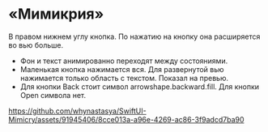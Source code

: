 # «Мимикрия»

В правом нижнем углу кнопка. По нажатию на кнопку она расширяется во вью больше.

- Фон и текст анимированно переходят между состояниями.
- Маленькая кнопка нажимается вся. Для развернутой вью нажимается только область с текстом. Показал на превью.
- Для кнопки Back стоит символ arrowshape.backward.fill. Для кнопки Open символа нет.

https://github.com/whynastasya/SwiftUI-Mimicry/assets/91945406/8cce013a-a96e-4269-ac86-3f9adcd7ba90

